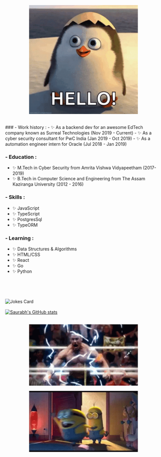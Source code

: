 <!-- Markdown -->

<div align="center">
<img hight="150" width="350" alt="GIF" align="center" src="https://github.com/de-saurabh/de-saurabh/blob/main/assets/hello.gif">
</div>

</br>
</br>
### - Work history :
- ✨ As a backend dev for an awesome EdTech company known as Surreal Technologies (Nov 2019 - Current)
- ✨ As a cyber security consultant for PwC India (Jan 2019 - Oct 2019)
- ✨ As a automation engineer intern for Oracle (Jul 2018 - Jan 2019)

### - Education :
- ✨ M.Tech in Cyber Security from Amrita Vishwa Vidyapeetham (2017-2019)
- ✨ B.Tech in Computer Science and Engineering from The Assam Kaziranga University (2012 - 2016)

### - Skills :
- ✨ JavaScript
- ✨ TypeScript
- ✨ PostgresSql
- ✨ TypeORM

### - Learning :
- ✨ Data Structures & Algorithms
- ✨ HTML/CSS
- ✨ React
- ✨ Go
- ✨ Python

</br>
</br>
</br>

![Jokes Card](https://readme-jokes.vercel.app/api)<br/><br/>
[![Saurabh's GitHub stats](https://github-readme-stats.vercel.app/api?username=de-saurabh)](https://github.com/e-saurabh/github-readme-stats)<br/><br/>
<div align="center">
  <img hight="150" width="350" alt="GIF" align="center" src="https://github.com/de-saurabh/de-saurabh/blob/main/assets/john-cena-super-saiyan.gif"></br>
</br>
  <img hight="150" width="350" alt="GIF" align="center" src="https://github.com/de-saurabh/de-saurabh/blob/main/assets/im-out-bye.gif">
</div>
<!--
**de-saurabh/de-saurabh** is a ✨ _special_ ✨ repository because its `README.md` (this file) appears on your GitHub profile.

Here are some ideas to get you started:

- 🔭 I’m currently working on ...
- 🌱 I’m currently learning ...
- 👯 I’m looking to collaborate on ...
- 🤔 I’m looking for help with ...
- 💬 Ask me about ...
- 📫 How to reach me: ...
- 😄 Pronouns: ...
- ⚡ Fun fact: ...
-->
